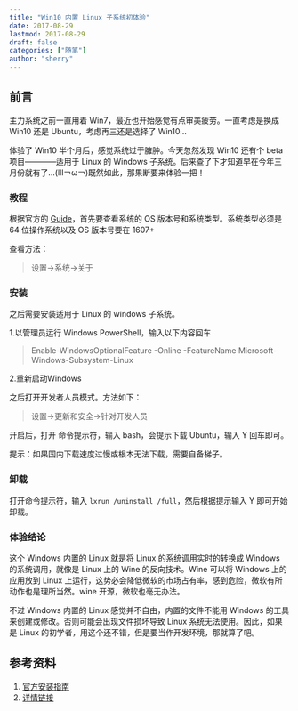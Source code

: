 ```yaml
---
title: "Win10 内置 Linux 子系统初体验"
date: 2017-08-29
lastmod: 2017-08-29
draft: false
categories: ["随笔"]
author: "sherry"
---
```

## 前言

主力系统之前一直用着 Win7，最近也开始感觉有点审美疲劳。一直考虑是换成 Win10 还是 Ubuntu，考虑再三还是选择了 Win10...

体验了 Win10 半个月后，感觉系统过于臃肿。今天忽然发现 Win10 还有个 beta 项目————适用于 Linux 的 Windows 子系统。后来查了下才知道早在今年三月份就有了...(lll￢ω￢)既然如此，那果断要来体验一把！

### 教程

根据官方的 [Guide](https://msdn.microsoft.com/en-us/commandline/wsl/install_guide)，首先要查看系统的 OS 版本号和系统类型。系统类型必须是 64 位操作系统以及 OS 版本号要在 1607+

<!--more-->

查看方法：
> 设置->系统->关于

### 安装

之后需要安装适用于 Linux 的 windows 子系统。

1.以管理员运行 Windows PowerShell，输入以下内容回车
> Enable-WindowsOptionalFeature -Online -FeatureName Microsoft-Windows-Subsystem-Linux

2.重新启动Windows

之后打开开发者人员模式。方法如下：
> 设置->更新和安全->针对开发人员

开启后，打开 命令提示符，输入 bash，会提示下载 Ubuntu，输入 Y 回车即可。

提示：如果国内下载速度过慢或根本无法下载，需要自备梯子。

### 卸载

打开命令提示符，输入 `lxrun /uninstall /full`，然后根据提示输入 Y 即可开始卸载。

### 体验结论

这个 Windows 内置的 Linux 就是将 Linux 的系统调用实时的转换成 Windows 的系统调用，就像是 Linux 上的 Wine 的反向技术。Wine 可以将 Windows 上的应用放到 Linux 上运行，这势必会降低微软的市场占有率，感到危险，微软有所动作也是理所当然。wine 开源，微软也毫无办法。

不过 Windows 内置的 Linux 感觉并不自由，内置的文件不能用 Windows 的工具来创建或修改。否则可能会出现文件损坏导致 Linux 系统无法使用。因此，如果是 Linux 的初学者，用这个还不错，但是要当作开发环境，那就算了吧。

## 参考资料

1. [官方安装指南](https://msdn.microsoft.com/en-us/commandline/wsl/install_guide)
2. [详情链接](https://blogs.msdn.microsoft.com/commandline/2016/11/17/do-not-change-linux-files-using-windows-apps-and-tools/)